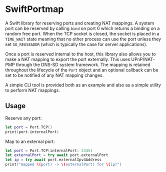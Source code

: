 SwiftPortmap
============
A Swift library for reserving ports and creating NAT mappings. A system port can be reserved by calling `bind` on port 0 which returns a binding on a random free port. When the TCP socket is closed, the socket is placed in a `TIME_WAIT` state meaning that no other process can use the port unless they set `SO_REUSEADDR` (which is typically the case for server applications).

Once a port is reserved internal to the host, this library also allows you to make a NAT mapping to export the port externally. This uses UPnP/NAT-PMP through the DNS-SD system framework. The mapping is retained throughout the lifecycle of the `Port` object and an optional callback can be set to be notified of any NAT mapping changes.

A simple CLI tool is provided both as an example and also as a simple utility to perform NAT mappings.

## Usage
Reserve any port:
```swift
let port = Port.TCP()
print(port.internalPort)
```

Map to an external port:
```swift
let port = Port.TCP(internalPort: 2345)
let externalPort = try await port.externalPort
let ip = try await port.externalIpv4Address
print("mapped \(port) -> \(externalPort) for \(ip)")
```
